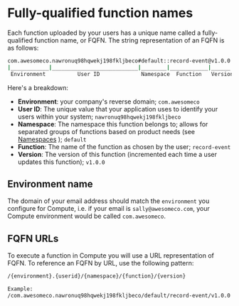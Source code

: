 # Fully-qualified function names

Each function uploaded by your users has a unique name called a fully-qualified function name, or FQFN. The string representation of an FQFN is as follows:

```bash
com.awesomeco.nawronuq98hqwekj198fkljbeco#default::record-event@v1.0.0
|____________|___________________________|________|____________|______|
 Environment          User ID             Namespace  Function   Version
```

Here's a breakdown:

* **Environment**: your company's reverse domain; `com.awesomeco`
* **User ID**: The unique value that your application uses to identify your users within your system; `nawronuq98hqwekj198fkljbeco`
* **Namespace**: The namespace this function belongs to; allows for separated groups of functions based on product needs \(see [Namespaces](docs/compute/customizing-functions/namespaces.md) \); `default`
* **Function**:  The name of the function as chosen by the user; `record-event`
* **Version**: The version of this function \(incremented each time a user updates this function\); `v1.0.0`

## Environment name

The domain of your email address should match the `environment` you configure for Compute, i.e. if your email is `sally@awesomeco.com`, your Compute environment would be called `com.awesomeco`.

## FQFN URLs

To execute a function in Compute you will use a URL representation of FQFN. To reference an FQFN by URL, use the following pattern:

```bash
/{environment}.{userid}/{namespace}/{function}/{version}

Example:
/com.awesomeco.nawronuq98hqwekj198fkljbeco/default/record-event/v1.0.0
```


